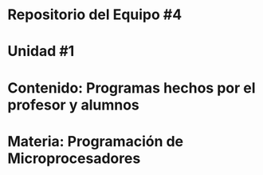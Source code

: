 # Repositorio del Equipo #4
# Unidad #1
# Contenido: Programas hechos por el profesor y alumnos
# Materia: Programación de Microprocesadores
